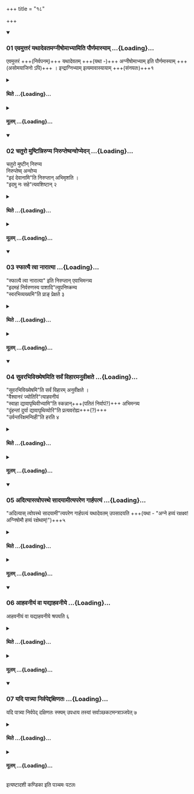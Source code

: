 +++
title = "१८"

+++

<div class="js_include" includetitle="true" newlevelforh1="3" unfilled url="/vedAH_yajuH/taittirIyam/sUtram/ApastambaH/shrautam/vishvAsa-prastutiH/01/18/01_evamuttaraM_yathAdevatamagnIShomAbhyAmiti_paurNamAsyAm.md">
<details open><summary><h3>01 एवमुत्तरं यथादेवतमग्नीषोमाभ्यामिति पौर्णमास्याम् ...{Loading}...</h3></summary>

एवमुत्तरं +++(निर्वपनम्)+++ यथादेवतम् +++(यथा -)+++ अग्नीषोमाभ्याम् इति पौर्णमास्याम् +++(असोमयाजिनो ऽपि)+++ । इन्द्राग्निभ्याम् इत्यमावास्यायाम् +++(संनयतः)+++१  

</details>
</div>
<div class="js_include collapsed" newlevelforh1="4" title="थिते" unfilled url="/vedAH_yajuH/taittirIyam/sUtram/ApastambaH/shrautam/thite/01/18/01_evamuttaraM_yathAdevatamagnIShomAbhyAmiti_paurNamAsyAm.md">
<details><summary><h4>थिते ...{Loading}...</h4></summary>

एवमुत्तरं यथादेवतमग्नीषोमाभ्यामिति पौर्णमास्याम् । इन्द्राग्निभ्यामित्यमावास्यायाम् १
</details>
</div>
<div class="js_include collapsed" newlevelforh1="4" title="मूलम्" unfilled url="/vedAH_yajuH/taittirIyam/sUtram/ApastambaH/shrautam/mUlam/01/18/01_evamuttaraM_yathAdevatamagnIShomAbhyAmiti_paurNamAsyAm.md">
<details><summary><h4>मूलम् ...{Loading}...</h4></summary>

एवमुत्तरं यथादेवतमग्नीषोमाभ्यामिति पौर्णमास्याम् । इन्द्राग्निभ्यामित्यमावास्यायाम् १
</details>
</div>
<div class="js_include" includetitle="true" newlevelforh1="3" unfilled url="/vedAH_yajuH/taittirIyam/sUtram/ApastambaH/shrautam/vishvAsa-prastutiH/01/18/02_chaturo_muShTinnirupya_nirupteShvanvopyedan.md">
<details open><summary><h3>02 चतुरो मुष्टिन्निरुप्य निरुप्तेष्वन्वोप्येदन् ...{Loading}...</h3></summary>

चतुरो मुष्टीन् निरुप्य  
निरुप्तेष्व् अन्वोप्य  
"इदं देवानामि"ति निरुप्तान् अभिमृशति ।  
"इदमु नः सहे"त्यवशिष्टान् २  

</details>
</div>
<div class="js_include collapsed" newlevelforh1="4" title="थिते" unfilled url="/vedAH_yajuH/taittirIyam/sUtram/ApastambaH/shrautam/thite/01/18/02_chaturo_muShTinnirupya_nirupteShvanvopyedan.md">
<details><summary><h4>थिते ...{Loading}...</h4></summary>

चतुरो मुष्टिन्निरुप्य निरुप्तेष्वन्वोप्येदं देवानामिति निरुप्तानभिमृशति । इदमु नः सहेत्यवशिष्टान् २
</details>
</div>
<div class="js_include collapsed" newlevelforh1="4" title="मूलम्" unfilled url="/vedAH_yajuH/taittirIyam/sUtram/ApastambaH/shrautam/mUlam/01/18/02_chaturo_muShTinnirupya_nirupteShvanvopyedan.md">
<details><summary><h4>मूलम् ...{Loading}...</h4></summary>

चतुरो मुष्टिन्निरुप्य निरुप्तेष्वन्वोप्येदं देवानामिति निरुप्तानभिमृशति । इदमु नः सहेत्यवशिष्टान् २
</details>
</div>
<div class="js_include" includetitle="true" newlevelforh1="3" unfilled url="/vedAH_yajuH/taittirIyam/sUtram/ApastambaH/shrautam/vishvAsa-prastutiH/01/18/03_sphAtyai_tvA_nArAtyA.md">
<details open><summary><h3>03 स्फात्यै त्वा नारात्या ...{Loading}...</h3></summary>

"स्फात्यै त्वा नारात्या" इति निरुप्तान् एवाभिमन्त्र्य  
"इदमहं निर्वरुणस्य पाशादि"त्युपनिष्क्रम्य  
"स्वरभिव्यख्यमि"ति प्राङ् प्रेक्षते ३  

</details>
</div>
<div class="js_include collapsed" newlevelforh1="4" title="थिते" unfilled url="/vedAH_yajuH/taittirIyam/sUtram/ApastambaH/shrautam/thite/01/18/03_sphAtyai_tvA_nArAtyA.md">
<details><summary><h4>थिते ...{Loading}...</h4></summary>

स्फात्यै त्वा नारात्या इति निरुप्तानेवाभिमन्त्र्येदमहं निर्वरुणस्य पाशादित्युपनिष्क्रम्य स्वरभिव्यख्यमिति प्राङ् प्रेक्षते ३
</details>
</div>
<div class="js_include collapsed" newlevelforh1="4" title="मूलम्" unfilled url="/vedAH_yajuH/taittirIyam/sUtram/ApastambaH/shrautam/mUlam/01/18/03_sphAtyai_tvA_nArAtyA.md">
<details><summary><h4>मूलम् ...{Loading}...</h4></summary>

स्फात्यै त्वा नारात्या इति निरुप्तानेवाभिमन्त्र्येदमहं निर्वरुणस्य पाशादित्युपनिष्क्रम्य स्वरभिव्यख्यमिति प्राङ् प्रेक्षते ३
</details>
</div>
<div class="js_include" includetitle="true" newlevelforh1="3" unfilled url="/vedAH_yajuH/taittirIyam/sUtram/ApastambaH/shrautam/vishvAsa-prastutiH/01/18/04_suvarabhivikhyeShamiti_sarvaM_vihAramanuvIxate.md">
<details open><summary><h3>04 सुवरभिविख्येषमिति सर्वं विहारमनुवीक्षते ...{Loading}...</h3></summary>

"सुवरभिविख्येषमि"ति सर्वं विहारम् अनुवीक्षते ।  
"वैश्वानरं ज्योतिरि"त्याहवनीयं  
"स्वाहा द्यावापृथिवीभ्यामि"ति स्कन्नान्+++(पतितं निर्वापं?)+++ अभिमन्त्र्य  
"दृंहन्तां दुर्या द्यावापृथिव्योरि"ति प्रत्यवरोह्य+++(?)+++  
"उर्वन्तरिक्षमन्विही"ति हरति ४

</details>
</div>
<div class="js_include collapsed" newlevelforh1="4" title="थिते" unfilled url="/vedAH_yajuH/taittirIyam/sUtram/ApastambaH/shrautam/thite/01/18/04_suvarabhivikhyeShamiti_sarvaM_vihAramanuvIxate.md">
<details><summary><h4>थिते ...{Loading}...</h4></summary>

सुवरभिविख्येषमिति सर्वं विहारमनुवीक्षते । वैश्वानरं ज्योतिरित्याहवनीयं स्वाहा द्यावापृथिवीभ्यामिति स्कन्नानभिमन्त्र्यं दृंहन्तां दुर्या द्यावापृथिव्योरिति प्रत्यवरोह्योर्वन्तरिक्षमन्विहीति हरति ४
</details>
</div>
<div class="js_include collapsed" newlevelforh1="4" title="मूलम्" unfilled url="/vedAH_yajuH/taittirIyam/sUtram/ApastambaH/shrautam/mUlam/01/18/04_suvarabhivikhyeShamiti_sarvaM_vihAramanuvIxate.md">
<details><summary><h4>मूलम् ...{Loading}...</h4></summary>

सुवरभिविख्येषमिति सर्वं विहारमनुवीक्षते । वैश्वानरं ज्योतिरित्याहवनीयं स्वाहा द्यावापृथिवीभ्यामिति स्कन्नानभिमन्त्र्यं दृंहन्तां दुर्या द्यावापृथिव्योरिति प्रत्यवरोह्योर्वन्तरिक्षमन्विहीति हरति ४
</details>
</div>
<div class="js_include" includetitle="true" newlevelforh1="3" unfilled url="/vedAH_yajuH/taittirIyam/sUtram/ApastambaH/shrautam/vishvAsa-prastutiH/01/18/05_adityAstvopasthe_sAdayAmItyapareNa_gArhapatyaM.md">
<details open><summary><h3>05 अदित्यास्त्वोपस्थे सादयामीत्यपरेण गार्हपत्यं ...{Loading}...</h3></summary>

"अदित्यास् त्वोपस्थे सादयामी"त्यपरेण गार्हपत्यं यथादेवतम् उपसादयति +++(यथा - "अग्ने हव्यं रक्षक्ष्व! अग्निषोमौ हव्यं रक्षेथाम्!")+++५  

</details>
</div>
<div class="js_include collapsed" newlevelforh1="4" title="थिते" unfilled url="/vedAH_yajuH/taittirIyam/sUtram/ApastambaH/shrautam/thite/01/18/05_adityAstvopasthe_sAdayAmItyapareNa_gArhapatyaM.md">
<details><summary><h4>थिते ...{Loading}...</h4></summary>

अदित्यास्त्वोपस्थे सादयामीत्यपरेण गार्हपत्यं यथादेवतमुपसादयति ५
</details>
</div>
<div class="js_include collapsed" newlevelforh1="4" title="मूलम्" unfilled url="/vedAH_yajuH/taittirIyam/sUtram/ApastambaH/shrautam/mUlam/01/18/05_adityAstvopasthe_sAdayAmItyapareNa_gArhapatyaM.md">
<details><summary><h4>मूलम् ...{Loading}...</h4></summary>

अदित्यास्त्वोपस्थे सादयामीत्यपरेण गार्हपत्यं यथादेवतमुपसादयति ५
</details>
</div>
<div class="js_include" includetitle="true" newlevelforh1="3" unfilled url="/vedAH_yajuH/taittirIyam/sUtram/ApastambaH/shrautam/vishvAsa-prastutiH/01/18/06_AhavanIyaM_vA_yadyAhavanIye.md">
<details open><summary><h3>06 आहवनीयं वा यद्याहवनीये ...{Loading}...</h3></summary>

आहवनीयं वा यद्याहवनीये श्रपयति ६  

</details>
</div>
<div class="js_include collapsed" newlevelforh1="4" title="थिते" unfilled url="/vedAH_yajuH/taittirIyam/sUtram/ApastambaH/shrautam/thite/01/18/06_AhavanIyaM_vA_yadyAhavanIye.md">
<details><summary><h4>थिते ...{Loading}...</h4></summary>

आहवनीयं वा यद्याहवनीये श्रपयति ६
</details>
</div>
<div class="js_include collapsed" newlevelforh1="4" title="मूलम्" unfilled url="/vedAH_yajuH/taittirIyam/sUtram/ApastambaH/shrautam/mUlam/01/18/06_AhavanIyaM_vA_yadyAhavanIye.md">
<details><summary><h4>मूलम् ...{Loading}...</h4></summary>

आहवनीयं वा यद्याहवनीये श्रपयति ६
</details>
</div>
<div class="js_include" includetitle="true" newlevelforh1="3" unfilled url="/vedAH_yajuH/taittirIyam/sUtram/ApastambaH/shrautam/vishvAsa-prastutiH/01/18/07_yadi_pAtryA_nirvapeddaxiNataH.md">
<details open><summary><h3>07 यदि पात्र्या निर्वपेद्दक्षिणतः ...{Loading}...</h3></summary>

यदि पात्र्या निर्वपेद् दक्षिणतः स्फ्यम् उपधाय तस्यां सर्वाञ्छकटमन्त्राञ्जपेत् ७

</details>
</div>
<div class="js_include collapsed" newlevelforh1="4" title="थिते" unfilled url="/vedAH_yajuH/taittirIyam/sUtram/ApastambaH/shrautam/thite/01/18/07_yadi_pAtryA_nirvapeddaxiNataH.md">
<details><summary><h4>थिते ...{Loading}...</h4></summary>

यदि पात्र्या निर्वपेद्दक्षिणतः स्फ्यमुपधाय तस्यां सर्वाञ्छकटमन्त्राञ्जपेत् ७
</details>
</div>
<div class="js_include collapsed" newlevelforh1="4" title="मूलम्" unfilled url="/vedAH_yajuH/taittirIyam/sUtram/ApastambaH/shrautam/mUlam/01/18/07_yadi_pAtryA_nirvapeddaxiNataH.md">
<details><summary><h4>मूलम् ...{Loading}...</h4></summary>

यदि पात्र्या निर्वपेद्दक्षिणतः स्फ्यमुपधाय तस्यां सर्वाञ्छकटमन्त्राञ्जपेत् ७
</details>
</div>

  
इत्यष्टादशी कण्डिका 
इति पञ्चमः पटलः
